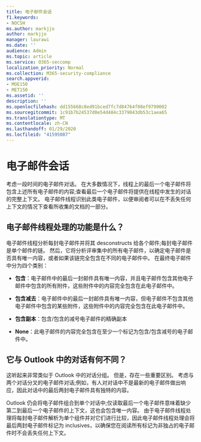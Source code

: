 ```yaml
---
title: 电子邮件会话
f1.keywords:
- NOCSH
ms.author: markjjo
author: markjjo
manager: laurawi
ms.date: ''
audience: Admin
ms.topic: article
ms.service: O365-seccomp
localization_priority: Normal
ms.collection: M365-security-compliance
search.appverid:
- MOE150
- MET150
ms.assetid: ''
description: ''
ms.openlocfilehash: dd155668c8ed91bced7fc7d84764f08ef9799002
ms.sourcegitcommit: 1c91b7b24537d0e54d484c3379043db53c1aea65
ms.translationtype: MT
ms.contentlocale: zh-CN
ms.lasthandoff: 01/29/2020
ms.locfileid: "41595087"
---
```

# <a name="email-threading"></a>电子邮件会话

考虑一段时间的电子邮件对话。 在大多数情况下，线程上的最后一个电子邮件将包含上述所有电子邮件的内容;查看最后一个电子邮件将提供在线程中发生的对话的完整上下文。 电子邮件线程识别此类电子邮件，以便审阅者可以在不丢失任何上下文的情况下查看所收集的文档的一部分。

## <a name="what-does-email-threading-do"></a>电子邮件线程处理的功能是什么？

电子邮件线程分析每封电子邮件并将其 desconstructs 给各个邮件;每封电子邮件是单个邮件的链。 然后，它将分析评审集中的所有电子邮件，以确定电子邮件是否具有唯一内容，或者如果该链完全包含在不同的电子邮件中。 在最终电子邮件中分为四个类别：

- **包含**：电子邮件中的最后一封邮件具有唯一内容，并且电子邮件包含其他电子邮件中包含的所有附件，这些附件中的内容完全包含在此电子邮件中。


- **包含减去**：电子邮件中的最后一封邮件具有唯一内容，但电子邮件不包含其他电子邮件中包含的某些附件，这些附件中的内容完全包含在此电子邮件中。

- **包含副本**：包含/包含的减号电子邮件的精确副本

- **None**：此电子邮件的内容完全包含在至少一个标记为包含/包含减号的电子邮件中。

## <a name="how-is-it-different-from-conversations-in-outlook"></a>它与 Outlook 中的对话有何不同？
这听起来非常类似于 Outlook 中的对话分组。 但是，存在一些重要区别。 考虑与两个对话分叉的电子邮件对话;例如，有人对对话中不是最新的电子邮件做出响应，因此对话中的最后两封电子邮件具有独特的内容。

Outlook 仍会将电子邮件组合到单个对话中;仅读取最后一个电子邮件意味着缺少第二到最后一个电子邮件的上下文，这也会包含唯一内容。 由于电子邮件线程处理将每封电子邮件解析为单个组件并对它们进行比较，因此电子邮件线程处理会将最后两封电子邮件标记为 inclusives，以确保您在阅读所有标记为非独占的电子邮件时不会丢失任何上下文。